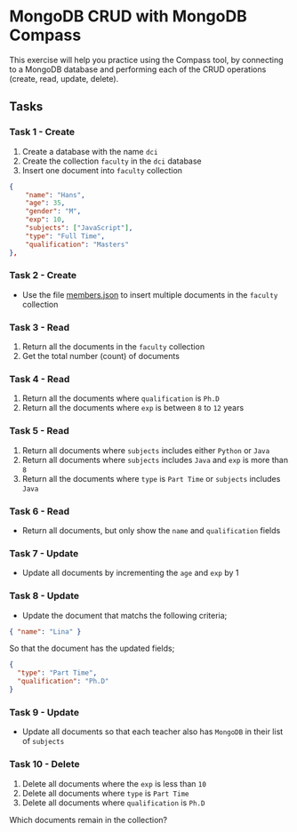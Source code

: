 # MongoDB CRUD with MongoDB Compass

This exercise will help you practice using the Compass tool, by connecting to a MongoDB database and performing each of the CRUD operations (create, read, update, delete).

## Tasks

### Task 1 - Create

1. Create a database with the name `dci`
2. Create the collection `faculty` in the `dci` database
3. Insert one document into `faculty` collection

```json
{
    "name": "Hans",
    "age": 35,
    "gender": "M",
    "exp": 10,
    "subjects": ["JavaScript"],
    "type": "Full Time",
    "qualification": "Masters"
},
```

### Task 2 - Create

- Use the file [members.json](./members.json) to insert multiple documents in the `faculty` collection

### Task 3 - Read

1. Return all the documents in the `faculty` collection
2. Get the total number (count) of documents

### Task 4 - Read

1. Return all the documents where `qualification` is `Ph.D`
2. Return all the documents where `exp` is between `8` to `12` years

### Task 5 - Read

1. Return all documents where `subjects` includes either `Python` or `Java`
2. Return all documents where `subjects` includes `Java` and `exp` is more than `8`
3. Return all the documents where `type` is `Part Time` or `subjects` includes `Java`

### Task 6 - Read

- Return all documents, but only show the `name` and `qualification` fields

### Task 7 - Update

- Update all documents by incrementing the `age` and `exp` by 1

### Task 8 - Update

- Update the document that matchs the following criteria;

```json
{ "name": "Lina" }
```

So that the document has the updated fields;

```json
{
  "type": "Part Time",
  "qualification": "Ph.D"
}
```

### Task 9 - Update

- Update all documents so that each teacher also has `MongoDB` in their list of `subjects`

### Task 10 - Delete

1. Delete all documents where the `exp` is less than `10`
2. Delete all documents where `type` is `Part Time`
3. Delete all documents where `qualification` is `Ph.D`

Which documents remain in the collection?
